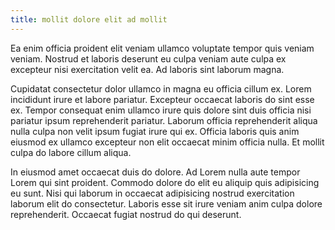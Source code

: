 ```yaml
---
title: mollit dolore elit ad mollit
---
```


Ea enim officia proident elit veniam ullamco voluptate tempor quis veniam veniam. Nostrud et laboris deserunt eu culpa veniam aute culpa ex excepteur nisi exercitation velit ea. Ad laboris sint laborum magna.

Cupidatat consectetur dolor ullamco in magna eu officia cillum ex. Lorem incididunt irure et labore pariatur. Excepteur occaecat laboris do sint esse ex. Tempor consequat enim ullamco irure quis dolore sint duis officia nisi pariatur ipsum reprehenderit pariatur. Laborum officia reprehenderit aliqua nulla culpa non velit ipsum fugiat irure qui ex. Officia laboris quis anim eiusmod ex ullamco excepteur non elit occaecat minim officia nulla. Et mollit culpa do labore cillum aliqua.

In eiusmod amet occaecat duis do dolore. Ad Lorem nulla aute tempor Lorem qui sint proident. Commodo dolore do elit eu aliquip quis adipisicing eu sunt. Nisi qui laborum in occaecat adipisicing nostrud exercitation laborum elit do consectetur. Laboris esse sit irure veniam anim culpa dolore reprehenderit. Occaecat fugiat nostrud do qui deserunt.